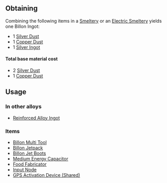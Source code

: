 
## Obtaining

Combining the following items in a [Smeltery](https://github.com/Slimefun/Slimefun4/wiki/Smeltery) or an [Electric Smeltery](https://github.com/Slimefun/Slimefun4/wiki/Electric-Smeltery) yields one Billon Ingot:

* 1 [Silver Dust](https://github.com/Slimefun/Slimefun4/wiki/Silver-Dust)
* 1 [Copper Dust](https://github.com/Slimefun/Slimefun4/wiki/Copper-Dust)
* 1 [Silver Ingot](https://github.com/Slimefun/Slimefun4/wiki/Silver-Ingot)

#### Total base material cost 

* 2 [Silver Dust](https://github.com/Slimefun/Slimefun4/wiki/Silver-Dust)
* 1 [Copper Dust](https://github.com/Slimefun/Slimefun4/wiki/Copper-Dust)

## Usage

### In other alloys

* [Reinforced Alloy Ingot](https://github.com/Slimefun/Slimefun4/wiki/Reinforced-Alloy-Ingot)

### Items

* [Billon Multi Tool](https://github.com/Slimefun/Slimefun4/wiki/Multi-Tools)
* [Billon Jetpack](https://github.com/Slimefun/Slimefun4/wiki/Jetpacks)
* [Billon Jet Boots](https://github.com/Slimefun/Slimefun4/wiki/Jet-Boots)
* [Medium Energy Capacitor](https://github.com/Slimefun/Slimefun4/wiki/Energy-Capacitors)
* [Food Fabricator](https://github.com/Slimefun/Slimefun4/wiki/Food-Fabricator)
* [Input Node](https://github.com/Slimefun/Slimefun4/wiki/Input-Node)
* [GPS Activation Device (Shared)](https://github.com/Slimefun/Slimefun4/wiki/GPS-Activation-Device-Shared)
